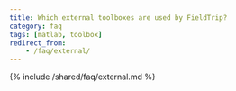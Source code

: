 ```yaml
---
title: Which external toolboxes are used by FieldTrip?
category: faq
tags: [matlab, toolbox]
redirect_from:
    - /faq/external/
---
```


{% include /shared/faq/external.md %}
